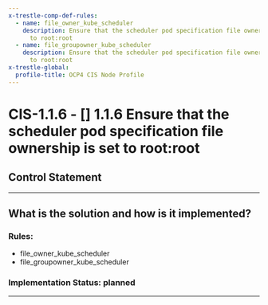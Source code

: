 ```yaml
---
x-trestle-comp-def-rules:
  - name: file_owner_kube_scheduler
    description: Ensure that the scheduler pod specification file ownership is set
      to root:root
  - name: file_groupowner_kube_scheduler
    description: Ensure that the scheduler pod specification file ownership is set
      to root:root
x-trestle-global:
  profile-title: OCP4 CIS Node Profile
---
```


# CIS-1.1.6 - \[\] 1.1.6 Ensure that the scheduler pod specification file ownership is set to root:root

## Control Statement

______________________________________________________________________

## What is the solution and how is it implemented?

<!-- For implementation status enter one of: implemented, partial, planned, alternative, not-applicable -->

<!-- Note that the list of rules under ### Rules: is read-only and changes will not be captured after assembly to JSON -->

<!-- Enter possible prose for implementation response at the control level here, after this comment -->

### Rules:

  - file_owner_kube_scheduler
  - file_groupowner_kube_scheduler

### Implementation Status: planned

______________________________________________________________________
